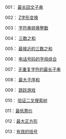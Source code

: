  001： <a href="001_最长回文子串.md">最长回文子串</a>

 002： <a href="002_Z字形变换.md">Z字形变换</a>

 003： <a href="003_字符串转换整数.md">字符串转换整数</a>

 004： <a href="004_三数之和.md">三数之和</a>

 005： <a href="005_最接近的三数之和.md">最接近的三数之和</a>

 006： <a href="006_电话号码的字母组合.md">电话号码的字母组合</a>

 007： <a href="007_无重复字符的最长子串.md">无重复字符的最长子串</a>

 008： <a href="008_最大子序和.md">最大子序和</a>

 009： <a href="009_跳跃游戏.md">跳跃游戏</a>

010： <a href="010_验证二叉搜索树.md">验证二叉搜索树</a>

011：<a href="011_最低票价.md">最低票价</a>

012：<a href="012_最大正方形.md">最大正方形</a>

013：<a href="013_有效的括号.md">有效的括号</a>